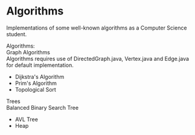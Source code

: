 # Algorithms

Implementations of some well-known algorithms as a Computer Science student.

Algorithms: <br />
Graph Algorithms <br />
Algorithms requires use of DirectedGraph.java, Vertex.java and Edge.java for default implementation.
- Dijkstra's Algorithm
- Prim's Algorithm
- Topological Sort

Trees<br />
Balanced Binary Search Tree<br />
- AVL Tree
- Heap
